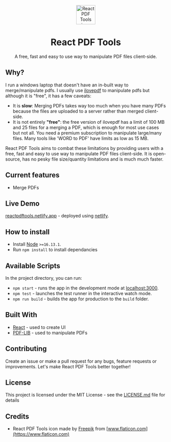 <p align="center"><a href="https://github.com/nastyox/Rando.js#nastyox"><img src="https://user-images.githubusercontent.com/39626451/148492773-718ecfc0-c859-4f5d-9763-781b8d72a157.png" alt="React PDF Tools icon" height="60" /></a></p>

<h1 align="center">React PDF Tools</h1>
<p align="center">A free, fast and easy to use way to manipulate PDF files client-side.</p>

## Why?

I run a windows laptop that doesn't have an in-built way to merge/manipulate pdfs. I usually use [ilovepdf](https://www.ilovepdf.com) to manipulate pdfs but although it is "free", it has a few caveats:

- It is **slow**: Merging PDFs takes way too much when you have many PDFs because the files are uploaded to a server rather than merged client-side.
- It is not entirely **"free"**: the free version of ilovepdf has a limit of 100 MB and 25 files for a merging a PDF, which is enough for most use cases but not all. You need a premium subscription to manipulate large/many files. Many tools like 'WORD to PDF' have limits as low as 15 MB.

React PDF Tools aims to combat these limitations  by providing users with a free, fast and easy to use way to manipulate PDF files client-side. It is open-source, has no pesky file size/quantity limitations  and is much much faster.

## Current features

- Merge PDFs

## Live Demo

[reactpdftools.netlify.app](https://reactpdftools.netlify.app) - deployed using [netlify](https://www.netlify.com).

## How to install

- Install [Node](https://nodejs.org) `>=16.13.1`.
- Run `npm install` to install dependancies

## Available Scripts

In the project directory, you can run:

- `npm start` - runs the app in the development mode at [localhost:3000](http://localhost:3000).
- `npm test` - launches the test runner in the interactive watch mode.
- `npm run build` - builds the app for production to the `build` folder.

## Built With

- [React](https://reactjs.org) - used to create UI
- [PDF-LIB](https://pdf-lib.js.org) - used to manipulate PDFs

## Contributing

Create an issue or make a pull request for any bugs, feature requests or improvements. Let's make React PDF Tools better together!

## License

This project is licensed under the MIT License - see the [LICENSE.md](LICENSE.md) file for details

## Credits

- React PDF Tools icon made by [Freepik](https://www.freepik.com) from [www.flaticon.com](https://www.flaticon.com)
